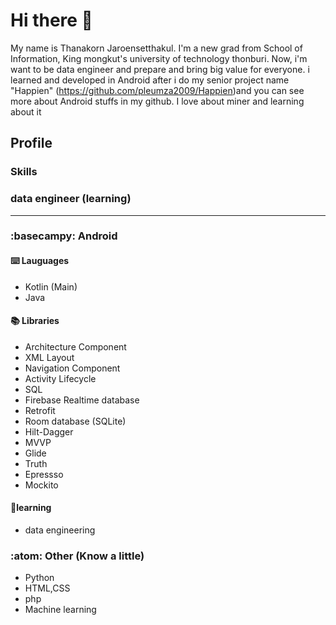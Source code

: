 # Hi there 👋

My name is  Thanakorn Jaroensetthakul. I'm  a new grad  from School of Information, King mongkut's university of technology thonburi. Now, i'm want to be data engineer and prepare and bring big value for everyone. i learned and developed  in Android  after i do my senior project name "Happien" (https://github.com/pleumza2009/Happien)and you can see more  about Android stuffs in my github. I love about miner and learning about it


## Profile

### Skills

### data engineer (learning)
-----------------------

### :basecampy: Android

#### :keyboard: Lauguages
- Kotlin (Main)
- Java

#### :books: Libraries
- Architecture Component 
- XML Layout
- Navigation Component
- Activity Lifecycle
- SQL
- Firebase Realtime database
- Retrofit
- Room database (SQLite)
- Hilt-Dagger
- MVVP
- Glide
- Truth
- Epressso
- Mockito

#### 🌱learning
- data engineering

### :atom: Other (Know a little)
- Python
- HTML,CSS
- php
- Machine learning

<!--
**pleumza2009/pleumza2009** is a ✨ _special_ ✨ repository because its `README.md` (this file) appears on your GitHub profile.

Here are some ideas to get you started:

- 🔭 I’m currently working on ...
- 🌱 I’m currently learning ...
- 👯 I’m looking to collaborate on ...
- 🤔 I’m looking for help with ...
- 💬 Ask me about ...
- 📫 How to reach me: ...
- 😄 Pronouns: ...
- ⚡ Fun fact: ...
-->
